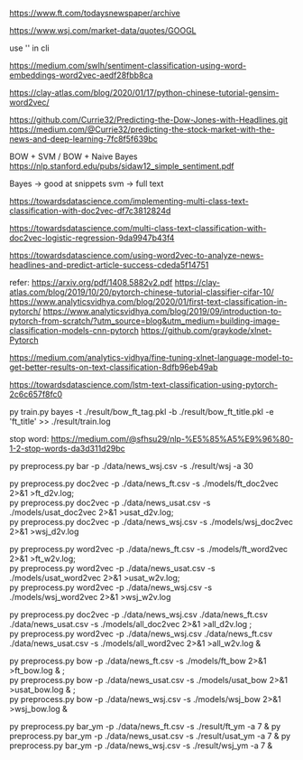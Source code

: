 


https://www.ft.com/todaysnewspaper/archive


https://www.wsj.com/market-data/quotes/GOOGL


use '' in cli


https://medium.com/swlh/sentiment-classification-using-word-embeddings-word2vec-aedf28fbb8ca


https://clay-atlas.com/blog/2020/01/17/python-chinese-tutorial-gensim-word2vec/


https://github.com/Currie32/Predicting-the-Dow-Jones-with-Headlines.git
https://medium.com/@Currie32/predicting-the-stock-market-with-the-news-and-deep-learning-7fc8f5f639bc



BOW + SVM / BOW + Naive Bayes
https://nlp.stanford.edu/pubs/sidaw12_simple_sentiment.pdf

Bayes -> good at snippets
svm -> full text


https://towardsdatascience.com/implementing-multi-class-text-classification-with-doc2vec-df7c3812824d

https://towardsdatascience.com/multi-class-text-classification-with-doc2vec-logistic-regression-9da9947b43f4


https://towardsdatascience.com/using-word2vec-to-analyze-news-headlines-and-predict-article-success-cdeda5f14751

refer:
https://arxiv.org/pdf/1408.5882v2.pdf
https://clay-atlas.com/blog/2019/10/20/pytorch-chinese-tutorial-classifier-cifar-10/
https://www.analyticsvidhya.com/blog/2020/01/first-text-classification-in-pytorch/
https://www.analyticsvidhya.com/blog/2019/09/introduction-to-pytorch-from-scratch/?utm_source=blog&utm_medium=building-image-classification-models-cnn-pytorch
https://github.com/graykode/xlnet-Pytorch

https://medium.com/analytics-vidhya/fine-tuning-xlnet-language-model-to-get-better-results-on-text-classification-8dfb96eb49ab


https://towardsdatascience.com/lstm-text-classification-using-pytorch-2c6c657f8fc0



py train.py bayes -t ./result/bow_ft_tag.pkl -b ./result/bow_ft_title.pkl -e 'ft_title' >> ./result/train.log

stop word:
https://medium.com/@sfhsu29/nlp-%E5%85%A5%E9%96%80-1-2-stop-words-da3d311d29bc



py preprocess.py bar -p ./data/news_wsj.csv  -s ./result/wsj -a 30

py  preprocess.py doc2vec -p ./data/news_ft.csv -s ./models/ft_doc2vec 2>&1 >ft_d2v.log; \
py  preprocess.py doc2vec -p ./data/news_usat.csv -s ./models/usat_doc2vec 2>&1 >usat_d2v.log; \
py  preprocess.py doc2vec -p ./data/news_wsj.csv -s ./models/wsj_doc2vec 2>&1 >wsj_d2v.log


py  preprocess.py word2vec -p ./data/news_ft.csv -s ./models/ft_word2vec 2>&1 >ft_w2v.log; \
py  preprocess.py word2vec -p ./data/news_usat.csv -s ./models/usat_word2vec 2>&1 >usat_w2v.log; \
py  preprocess.py word2vec -p ./data/news_wsj.csv -s ./models/wsj_word2vec 2>&1 >wsj_w2v.log


py  preprocess.py doc2vec -p ./data/news_wsj.csv ./data/news_ft.csv ./data/news_usat.csv  -s ./models/all_doc2vec 2>&1 >all_d2v.log ; \
py  preprocess.py word2vec -p ./data/news_wsj.csv ./data/news_ft.csv ./data/news_usat.csv  -s ./models/all_word2vec 2>&1 >all_w2v.log &



py  preprocess.py bow -p ./data/news_ft.csv -s ./models/ft_bow 2>&1 >ft_bow.log & ; \
py  preprocess.py bow -p ./data/news_usat.csv -s ./models/usat_bow 2>&1 >usat_bow.log & ; \
py  preprocess.py bow -p ./data/news_wsj.csv -s ./models/wsj_bow 2>&1 >wsj_bow.log &



py  preprocess.py bar_ym -p ./data/news_ft.csv -s ./result/ft_ym -a 7 &
py  preprocess.py bar_ym -p ./data/news_usat.csv -s ./result/usat_ym -a 7 &
py  preprocess.py bar_ym -p ./data/news_wsj.csv -s ./result/wsj_ym  -a 7 &
